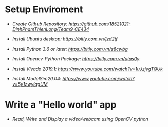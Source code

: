# Setup Enviroment
* *Create Github Repository: https://github.com/18521021-DinhPhamThienLong/Team9_CE434*

* *Install Ubuntu desktop: https://bitly.com.vn/jzd2tf*

* *Install Python 3.6 or later: https://bitly.com.vn/z8cwbg*

* *Install Opencv-Python Package: https://bitly.com.vn/utas0y*

* *Install Vivado 2019.1: https://www.youtube.com/watch?v=1uJzjvgTQUk* 

* *Install ModelSim20.04: https://www.youtube.com/watch?v=5y1zwylqgUM*

# Write a "Hello world" app
* *Read, Write and Display a video/webcam using OpenCV python*

